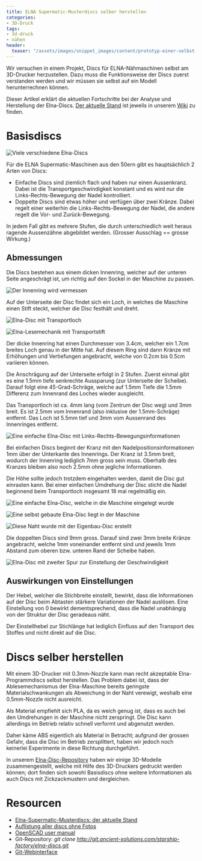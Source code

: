```yaml
---
title: ELNA Supermatic-Musterdiscs selber herstellen
categories:
- 3D-Druck
tags:
- 3d-druck 
- nähen
header:
  teaser: "/assets/images/snippet_images/content/prototyp-einer-selbst-gedruckten-elna-disc_2.jpeg"
---
```


Wir versuchen in einem Projekt, Discs für ELNA-Nähmaschinen selbst am 3D-Drucker herzustellen. Dazu muss die Funktionsweise der Discs zuerst verstanden werden und wir müssen sie selbst auf ein Modell herunterrechnen können.

Dieser Artikel erklärt die aktuellen Fortschritte bei der Analyse und Herstellung der Elna-Discs. [Der aktuelle Stand](http://wiki.starship-factory.ch/Projekte/ELNA-Musterdisks/ "http://wiki.starship-factory.ch/Projekte/ELNA-Musterdisks.html") ist jeweils in unserem [Wiki](http://wiki.starship-factory.ch/ "http://wiki.starship-factory.ch/") zu finden.

# Basisdiscs

![Viele verschiedene Elna-Discs](/assets/images/snippet_images/content/viele-verschiedene-elna-discs_2.jpeg "Viele verschiedene Elna-Discs")

Für die ELNA Supermatic-Maschinen aus den 50ern gibt es hauptsächlich 2 Arten von Discs:

- Einfache Discs sind ziemlich flach und haben nur einen Aussenkranz. Dabei ist die Transportgeschwindigkeit konstant und es wird nur die Links-Rechts-Bewegung der Nadel kontrolliert.
- Doppelte Discs sind etwas höher und verfügen über zwei Kränze. Dabei regelt einer weiterhin die Links-Rechts-Bewegung der Nadel, die andere regelt die Vor- und Zurück-Bewegung.

In jedem Fall gibt es mehrere Stufen, die durch unterschiedlich weit heraus ragende Aussenzähne abgebildet werden. (Grosser Ausschlag == grosse Wirkung.)

## Abmessungen

Die Discs bestehen aus einem dicken Innenring, welcher auf der unteren Seite angeschrägt ist, um richtig auf den Sockel in der Maschine zu passen.

![Der Innenring wird vermessen](/assets/images/snippet_images/content/der-innenring-wird-vermessen_2.jpeg "Der Innenring wird vermessen")

Auf der Unterseite der Disc findet sich ein Loch, in welches die Maschine einen Stift steckt, welcher die Disc festhält und dreht.

![Elna-Disc mit Transportloch](/assets/images/snippet_images/content/elna-disc-mit-transportloch_2.jpeg "Elna-Disc mit Transportloch")

![Elna-Lesemechanik mit Transportstift](/assets/images/snippet_images/content/elna-lesemechanik-mit-transportstift_2.jpeg "Elna-Lesemechanik mit Transportstift")

Der dicke Innenring hat einen Durchmesser von 3.4cm, welcher ein 1.7cm breites Loch genau in der Mitte hat. Auf diesem Ring sind dann Kränze mit Erhöhungen und Vertiefungen angebracht, welche von 0.2cm bis 0.5cm variieren können.

Die Anschrägung auf der Unterseite erfolgt in 2 Stufen. Zuerst einmal gibt es eine 1.5mm tiefe senkrechte Aussparung (zur Unterseite der Scheibe). Darauf folgt eine 45-Grad-Schräge, welche auf 1.5mm Tiefe die 1.5mm Differenz zum Innenrand des Loches wieder ausgleicht.

Das Transportloch ist ca. 4mm lang (vom Zentrum der Disc weg) und 3mm breit. Es ist 2.5mm vom Innenrand (also inklusive der 1.5mm-Schräge) entfernt. Das Loch ist 5.5mm tief und 3mm vom Aussenrand des Innenringes entfernt.

![Eine einfache Elna-Disc mit Links-Rechts-Bewegungsinformationen](/assets/images/snippet_images/content/eine-einfache-elna-disc-mit-links-rechts-bewegungsinformationen_2.jpeg "Eine einfache Elna-Disc mit Links-Rechts-Bewegungsinformationen")

Bei einfachen Discs beginnt der Kranz mit den Nadelpositionsinformationen 1mm über der Unterkante des Innenrings. Der Kranz ist 3.5mm breit, wodurch der Innenring lediglich 7mm gross sein muss. Oberhalb des Kranzes bleiben also noch 2.5mm ohne jegliche Informationen.

Die Höhe sollte jedoch trotzdem eingehalten werden, damit die Disc gut einrasten kann. Bei einer einfachen Umdrehung der Disc sticht die Nadel beginnend beim Transportloch insgesamt 18 mal regelmäßig ein.

![Eine einfache Elna-Disc, welche in die Maschine eingelegt wurde](/assets/images/snippet_images/content/eine-einfache-elna-disc-welche-in-die-maschine-eingelegt-wurde_2.jpeg "Eine einfache Elna-Disc, welche in die Maschine eingelegt wurde")

![Eine selbst gebaute Elna-Disc liegt in der Maschine](/assets/images/snippet_images/content/eine-selbst-gebaute-elna-disc-liegt-in-der-maschine_2.jpeg "Eine selbst gebaute Elna-Disc liegt in der Maschine")

![Diese Naht wurde mit der Eigenbau-Disc erstellt](/assets/images/snippet_images/content/diese-naht-wurde-mit-der-eigenbau-disc-erstellt_2.jpeg "Diese Naht wurde mit der Eigenbau-Disc erstellt")

Die doppelten Discs sind 9mm gross. Darauf sind zwei 3mm breite Kränze angebracht, welche 1mm voneinander entfernt sind und jeweils 1mm Abstand zum oberen bzw. unteren Rand der Scheibe haben.

![Elna-Disc mit zweiter Spur zur Einstellung der Geschwindigkeit](/assets/images/snippet_images/content/elna-disc-mit-zweiter-spur-zur-einstellung-der-geschwindigkeit_2.jpeg "Elna-Disc mit zweiter Spur zur Einstellung der Geschwindigkeit")

## Auswirkungen von Einstellungen

Der Hebel, welcher die Stichbreite einstellt, bewirkt, dass die Informationen auf der Disc beim Abtasten stärkere Variationen der Nadel auslösen. Eine Einstellung von 0 bewirkt dementsprechend, dass die Nadel unabhängig von der Struktur der Disc geradeaus näht.

Der Einstellhebel zur Stichlänge hat lediglich Einfluss auf den Transport des Stoffes und nicht direkt auf die Disc.

# Discs selber herstellen

Mit einem 3D-Drucker mit 0.3mm-Nozzle kann man recht akzeptable Elna-Programmdiscs selbst herstellen. Das Problem dabei ist, dass der Ablesemechanismus der Elna-Maschine bereits geringste Materialschwankungen als Abweichung in der Naht verewigt, weshalb eine 0.5mm-Nozzle nicht ausreicht.

Als Material empfiehlt sich PLA, da es weich genug ist, dass es auch bei den Umdrehungen in der Maschine nicht zerspringt. Die Disc kann allerdings im Betrieb relativ schnell verformt und abgenutzt werden.

Daher käme ABS eigentlich als Material in Betracht; aufgrund der grossen Gefahr, dass die Disc im Betrieb zersplittert, haben wir jedoch noch keinerlei Experimente in diese Richtung durchgeführt.

In unserem [Elna-Disc-Repository](http://git.ancient-solutions.com/cgi-bin/gitweb.cgi?p=starship-factory/elna-discs.git;a=summary "http://git.ancient-solutions.com/cgi-bin/gitweb.cgi?p=starship-factory/elna-discs.git;a=summary") haben wir einige 3D-Modelle zusammengestellt, welche mit Hilfe des 3D-Druckers gedruckt werden können; dort finden sich sowohl Basisdiscs ohne weitere Informationen als auch Discs mit Zickzackmustern und dergleichen.

# Resourcen

- [Elna-Supermatic-Musterdiscs: der aktuelle Stand](http://wiki.starship-factory.ch/Projekte/ELNA-Musterdisks.html "http://wiki.starship-factory.ch/Projekte/ELNA-Musterdisks.html")
- [Auflistung aller discs ohne Fotos](http://whitesewingcenter.com/elnaparts.php "http://whitesewingcenter.com/elnaparts.php")
- [OpenSCAD user manual](https://en.wikibooks.org/wiki/OpenSCAD_User_Manual "https://en.wikibooks.org/wiki/OpenSCAD_User_Manual")
- Git-Repository: _git clone http://git.ancient-solutions.com/starship-factory/elna-discs.git_
- [Git-Webinterface](http://git.ancient-solutions.com/cgi-bin/gitweb.cgi?p=starship-factory/elna-discs.git;a=summary "http://git.ancient-solutions.com/cgi-bin/gitweb.cgi?p=starship-factory/elna-discs.git;a=summary")
